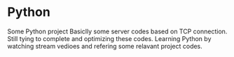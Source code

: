 # Python
Some Python project
Basiclly some server codes based on TCP connection. Still tying to complete and optimizing these codes.
Learning Python by watching stream vedioes and refering some relavant project codes.
